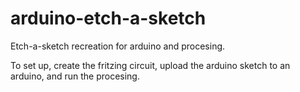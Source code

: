 # arduino-etch-a-sketch
Etch-a-sketch recreation for arduino and procesing.

To set up, create the fritzing circuit, upload the arduino sketch to an arduino, and run the procesing.
